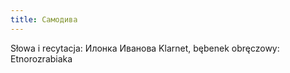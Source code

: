 ```yaml
---
title: Самодива
---
```

Słowa i recytacja: Илонка Иванова
Klarnet, bębenek obręczowy: Etnorozrabiaka
